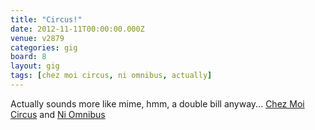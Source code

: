 ```yaml
---
title: "Circus!"
date: 2012-11-11T00:00:00.000Z
venue: v2879
categories: gig
board: 8
layout: gig
tags: [chez moi circus, ni omnibus, actually]
---
```

Actually sounds more like mime, hmm, a double bill anyway... <a href="/wiki/chez+moi+circus">Chez Moi Circus</a> and <a href="/wiki/ni+omnibus">Ni Omnibus</a>